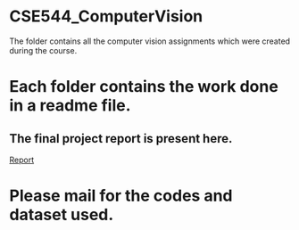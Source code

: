 # CSE544_ComputerVision

The folder contains all the computer vision assignments which were created during the course. 

# Each folder contains the work done in a readme file.

## The final project report is present here. 
[Report](CV_Report.pdf)
# Please mail for the codes and dataset used.  
